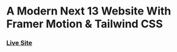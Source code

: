 # A Modern Next 13 Website With Framer Motion & Tailwind CSS

### [Live Site](https://metaverse-sage-psi.vercel.app/)



